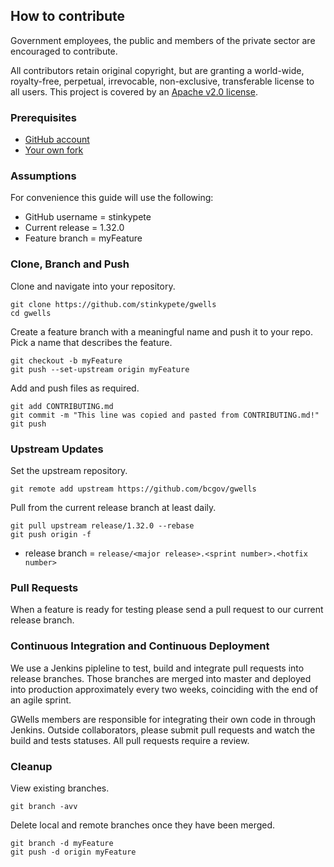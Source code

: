 ## How to contribute

Government employees, the public and members of the private sector are encouraged to contribute.

All contributors retain original copyright, but are granting a world-wide, royalty-free, perpetual, irrevocable, non-exclusive, transferable license to all users.  This project is covered by an [Apache v2.0 license](https://github.com/bcgov/gwells/blob/master/LICENSE).

### Prerequisites

* [GitHub account](https://github.com/join)
* [Your own fork](https://github.com/bcgov/gwells/fork)

### Assumptions

For convenience this guide will use the following:

* GitHub username = stinkypete
* Current release = 1.32.0
* Feature branch = myFeature

### Clone, Branch and Push

Clone and navigate into your repository.

```
git clone https://github.com/stinkypete/gwells
cd gwells
```

Create a feature branch with a meaningful name and push it to your repo.  Pick a name that describes the feature.

```
git checkout -b myFeature
git push --set-upstream origin myFeature
```

Add and push files as required.

```
git add CONTRIBUTING.md
git commit -m "This line was copied and pasted from CONTRIBUTING.md!"
git push
```

### Upstream Updates

Set the upstream repository.

```
git remote add upstream https://github.com/bcgov/gwells
```

Pull from the current release branch at least daily.

```
git pull upstream release/1.32.0 --rebase
git push origin -f
```

* release branch = ```release/<major release>.<sprint number>.<hotfix number>```

### Pull Requests

When a feature is ready for testing please send a pull request to our current release branch.

### Continuous Integration and Continuous Deployment

We use a Jenkins pipleline to test, build and integrate pull requests into release branches.  Those branches are merged into master and deployed into production approximately every two weeks, coinciding with the end of an agile sprint.

GWells members are responsible for integrating their own code in through Jenkins.  Outside collaborators, please submit pull requests and watch the build and tests statuses.  All pull requests require a review.

### Cleanup

View existing branches.

```
git branch -avv
```

Delete local and remote branches once they have been merged.
```
git branch -d myFeature
git push -d origin myFeature
```

